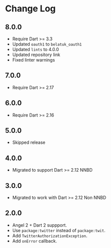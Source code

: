 # Change Log

## 8.0.0

* Require Dart >= 3.3
* Updated `oauth1` to `belatuk_oauth1`
* Updated `lints` to 4.0.0
* Updated repository link
* Fixed linter warnings

## 7.0.0

* Require Dart >= 2.17

## 6.0.0

* Require Dart >= 2.16

## 5.0.0

* Skipped release

## 4.0.0

* Migrated to support Dart >= 2.12 NNBD

## 3.0.0

* Migrated to work with Dart >= 2.12 Non NNBD

## 2.0.0

* Angel 2 + Dart 2 suppport.
* Use `package:twitter` instead of `package:twit`.
* Add `TwitterAuthorizationException`.
* Add `onError` callback.
